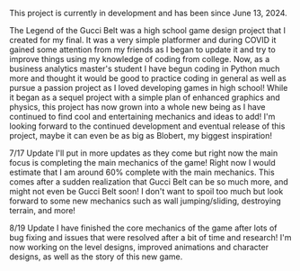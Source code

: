 This project is currently in development and has been since June 13, 2024.

The Legend of the Gucci Belt was a high school game design project that I created for my final. It was a very simple platformer and during COVID it gained some attention from my friends
as I began to update it and try to improve things using my knowledge of coding from college. Now, as a business analytics master's student I have begun coding in Python much more and 
thought it would be good to practice coding in general as well as pursue a passion project as I loved developing games in high school! While it began as a sequel project with a simple
plan of enhanced graphics and physics, this project has now grown into a whole new being as I have continued to find cool and entertaining mechanics and ideas to add! I'm looking forward
to the continued development and eventual release of this project, maybe it can even be as big as Blobert, my biggest inspiration!

7/17 Update
I'll put in more updates as they come but right now the main focus is completing the main mechanics of the game!
Right now I would estimate that I am around 60% complete with the main mechanics. This comes after a sudden realization that Gucci Belt can be so much more, 
and might not even be Gucci Belt soon! I don't want to spoil too much but look forward to some new mechanics such as wall jumping/sliding, destroying terrain, and more!

8/19 Update
I have finished the core mechanics of the game after lots of bug fixing and issues that were resolved after a bit of time and research! I'm now working on the level designs, 
improved animations and character designs, as well as the story of this new game. 
